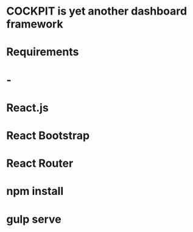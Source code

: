 # COCKPIT is yet another dashboard framework
#
# Requirements
# -
# React.js
# React Bootstrap
# React Router
#
# npm install
# gulp serve 
